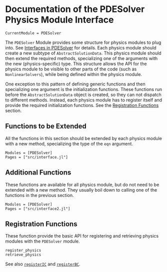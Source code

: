 # Documentation of the PDESolver Physics Module Interface

```@meta
CurrentModule = PDESolver
```

The `PDESolver` Module provides some structure for physics modules to plug into.
See [Interfaces in PDESolver](@ref) for details.
Each physics module should create a new subtype of `AbstractSolutionData`.
This physics module should then extend the required methods, specializing
one of the arguments with the new (physics-specific) type.
This structure allows the API for the physics module to be visible to
other parts of the code (such as `NonlinearSolvers`), while being defined 
within the physics module.

One exception to this pattern of defining generic functions and then
specializing one argument is the initialization functions.
These functions run before the `AbstractSolutionData` object is created,
so they can not dispatch to different methods.
Instead, each physics module has to register itself and provide the
required initialization functions. See the [Registration Functions](@ref)
section.


## Functions to be Extended

All the functions in this section should be extended by each physics
module with a new method, specializing the type of the `eqn` argument.

```@autodocs
Modules = [PDESolver]
Pages = ["src/interface.jl"]
```

## Additional Functions

These functions are available for all physics module, but do not need to
be extended with a new method. They usually boil down to calling one of
the functions in the previous section.

```@autodocs
Modules = [PDESolver]
Pages = ["src/interface2.jl"]
```


## Registration Functions

These function provide the basic API for registering and retrieving
physics modules with the `PDESolver` module.

```@docs
register_physics
retrieve_physics
```

See also [`registerIC`](@ref) and [`registerBC`](@ref).
